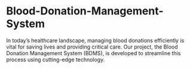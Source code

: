 # Blood-Donation-Management-System
 In today’s healthcare landscape, managing blood donations efficiently is vital for saving lives and providing critical care. Our project, the Blood Donation Management System (BDMS), is developed to streamline this process using cutting-edge technology.
